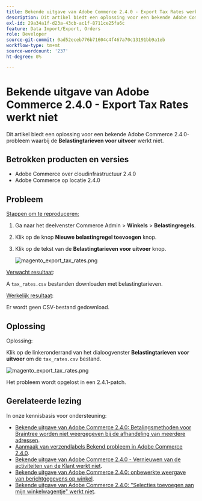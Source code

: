 ```yaml
---
title: Bekende uitgave van Adobe Commerce 2.4.0 - Export Tax Rates werkt niet
description: Dit artikel biedt een oplossing voor een bekende Adobe Commerce 2.4.0-probleem waarbij de knop **Exportbelastingen** niet werkt.
exl-id: 29a34a1f-d23a-43cb-ac1f-8711ce25fa6c
feature: Data Import/Export, Orders
role: Developer
source-git-commit: 0ad52eceb776b71604c4f467a70c13191bb9a1eb
workflow-type: tm+mt
source-wordcount: '237'
ht-degree: 0%

---
```


# Bekende uitgave van Adobe Commerce 2.4.0 - Export Tax Rates werkt niet

Dit artikel biedt een oplossing voor een bekende Adobe Commerce 2.4.0-probleem waarbij de **Belastingtarieven voor uitvoer** werkt niet.

## Betrokken producten en versies

* Adobe Commerce over cloudinfrastructuur 2.4.0
* Adobe Commerce op locatie 2.4.0

## Probleem

<u>Stappen om te reproduceren:</u>

1. Ga naar het deelvenster Commerce Admin > **Winkels** > **Belastingregels**.
1. Klik op de knop **Nieuwe belastingregel toevoegen** knop.
1. Klik op de tekst van de **Belastingtarieven voor uitvoer** knop.

   ![magento_export_tax_rates.png](assets/mceclip0.png)

<u>Verwacht resultaat</u>:

A `tax_rates.csv` bestanden downloaden met belastingtarieven.

<u>Werkelijk resultaat</u>:

Er wordt geen CSV-bestand gedownload.

## Oplossing

Oplossing:

Klik op de linkeronderrand van het dialoogvenster **Belastingtarieven voor uitvoer** om de `tax_rates.csv` bestand.

![magento_export_tax_rates.png](assets/mceclip1.png)

Het probleem wordt opgelost in een 2.4.1-patch.

## Gerelateerde lezing

In onze kennisbasis voor ondersteuning:

* [Bekende uitgave van Adobe Commerce 2.4.0: Betalingsmethoden voor Braintree worden niet weergegeven bij de afhandeling van meerdere adressen](/help/troubleshooting/payments/magento-2-4-0-braintree-not-in-multiple-addresses-checkout.md).
* [Aanmaak van verzendlabels Bekend probleem in Adobe Commerce 2.4.0](/help/troubleshooting/known-issues-patches-attached/shipping-labels-creation-known-issue-in-magento-2-4-0.md).
* [Bekende uitgave van Adobe Commerce 2.4.0 - Vernieuwen van de activiteiten van de Klant werkt niet](/help/troubleshooting/miscellaneous/magento-2-4-0-refresh-on-customer-activities-does-not-work.md).
* [Bekende uitgave van Adobe Commerce 2.4.0: onbewerkte weergave van berichtgegevens op winkel](/help/troubleshooting/storefront/magento-2-4-0-issue-storefront-raw-message-data-display.md).
* [Bekende uitgave van Adobe Commerce 2.4.0: &quot;Selecties toevoegen aan mijn winkelwagentje&quot; werkt niet](/help/troubleshooting/miscellaneous/magento-2-4-0-add-selections-to-my-cart-does-not-work.md).
